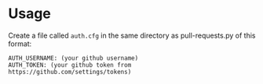 # Usage

Create a file called `auth.cfg` in the same directory as pull-requests.py of this format:

```
AUTH_USERNAME: (your github username)
AUTH_TOKEN: (your github token from https://github.com/settings/tokens)
```
